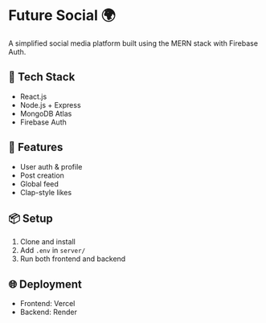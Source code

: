 # Future Social 🌍

A simplified social media platform built using the MERN stack with Firebase Auth.

## 🔨 Tech Stack
- React.js
- Node.js + Express
- MongoDB Atlas
- Firebase Auth

## 🚀 Features
- User auth & profile
- Post creation
- Global feed
- Clap-style likes

## 📦 Setup
1. Clone and install
2. Add `.env` in `server/`
3. Run both frontend and backend

## 🌐 Deployment
- Frontend: Vercel
- Backend: Render
